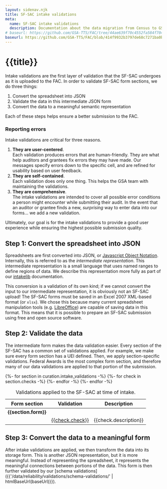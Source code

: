 ```yaml
---
layout: sidenav.njk
title: SF-SAC intake validations
meta:
  name: SF-SAC intake validations
  description: Documentation about the data migration from Census to GSA.
# baseurl: https://github.com/GSA-TTS/FAC/tree/44ae639f70c4552fa584f7042e0c116b0cd93d29/backend/audit/intakelib/checks
baseurl: https://github.com/GSA-TTS/FAC/blob/414f9932b3797de68c7271ba0b471c9b834062ce/backend/audit/intakelib/checks/
---
```


# {{title}}

Intake validations are the first layer of validation that the SF-SAC undergoes as it is uploaded to the FAC. In order to validate SF-SAC form sections, we do three things:

1. Convert the spreadsheet into JSON
2. Validate the data in this intermediate JSON form
3. Convert the data to a meaningful semantic representation

Each of these steps helps ensure a better submission to the FAC.


### Reporting errors

Intake validations are critical for three reasons.

1. **They are user-centered**. <br>Each validation produces errors that are human-friendly. They are what help auditors and grantees fix errors they may have made. Our messages specify errors down to the specific cell, and are refined for usability based on user feedback.
2. **They are self-contained**.<br>Each validation does only one thing. This helps the GSA team with maintaining the validations.
3. **They are comprehensive**.<br>The intake validations are intended to cover all possible error conditions a person might encounter while submitting their audit. In the event that an auditor or grantee finds a new, *surprising* way to enter data into our forms... we add a new validation.

Ultimately, our goal is for the intake validations to provide a good user experience while ensuring the highest possible submission quality.

## Step 1: Convert the spreadsheet into JSON

Spreadsheets are first converted into JSON, or [Javascript Object Notation]({{glossary.sites.json.url}}). Internally, this is referred to as the *intermediate representation*. This intermediate representation is a small language that uses named ranges to define regions of data. We describe this representation more fully as part of our [intakelib](https://github.com/GSA-TTS/FAC/blob/414f9932b3797de68c7271ba0b471c9b834062ce/backend/audit/intakelib/README.md) documentation.

This conversion is a validation of its own kind; if we cannot convert the input to our intermediate representation, it is obviously not an SF-SAC upload! The SF-SAC forms must be saved in an Excel 2007 XML-based format (or `xlsx`). We chose this because many current spreadsheet manipulation tools (e.g. [LibreOffice]({{glossary.sites.libreoffice.url}})) are capable of saving data in this format. This means that it is possible to prepare an SF-SAC submission using free and open source software.

## Step 2: Validate the data

The intermediate form makes the data validation easier. Every section of the SF-SAC has a common set of validations applied. For example, we make sure every form section has a UEI defined. Then, we apply section-specific validations. Federal Awards is the most complex form section, and therefore many of our data validations are applied to that portion of the submission. 

<div class="usa-table-container" tabindex="0">
<table class="usa-table">
    <caption>
    Validations applied to the SF-SAC at time of intake.
    </caption>
    <thead>
    <tr>
        <th scope="col">Form section</th>
        <th scope="col">Validation</th>
        <th scope="col">Description</th>
    </tr>
    </thead>
    <tbody>
{%- for section in curation.intake_validations -%}
    <tr>
        <td><b>{{section.form}}</b></td>
        <td></td>
        <td></td>
    </tr>
    {%- for check in section.checks -%}
        <tr>
            <td>&nbsp;</td>
            <td scope="row"><a href='{{ check.url | replace("BASEURL", baseurl) }}'>{{check.check}}</a></td>
            <td>{{check.description}}</td>
        </tr>
    {%- endfor -%}
{%- endfor -%}
</tbody>
</table>
</div>


## Step 3: Convert the data to a meaningful form

After intake validations are applied, we then transform the data into its storage form. This is another JSON representation, but it is more meaningful. Instead of representing the spreadsheet, it represents the meaningful connections between portions of the data. This form is then further validated by our [schema validations]({{'/data/reliability/validations/schema-validations/' | htmlBaseUrl(baseUrl)}}).